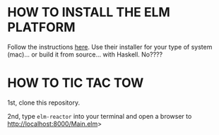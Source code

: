 # HOW TO INSTALL THE ELM PLATFORM

Follow the instructions [here](http://elm-lang.org/install). Use their installer for your type of system (mac)... or build it from source... with Haskell. No????

# HOW TO TIC TAC TOW

1st, clone this repository.

2nd, type `elm-reactor` into your terminal and open a browser to <http://localhost:8000/Main.elm>>
